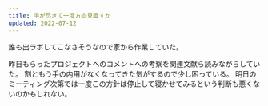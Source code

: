 ```yaml
---
title: 手が尽きて一度方向見直すか
updated: 2022-07-12
---
```


誰も出ラボしてこなさそうなので家から作業していた。

昨日もらったプロジェクトへのコメントへの考察を関連文献ら読みながらしていた。
割ともう手の内用がなくなってきた気がするので少し困っている。
明日のミーティング次第では一度この方針は停止して寝かせてみるという判断も悪くないのかもしれない。
